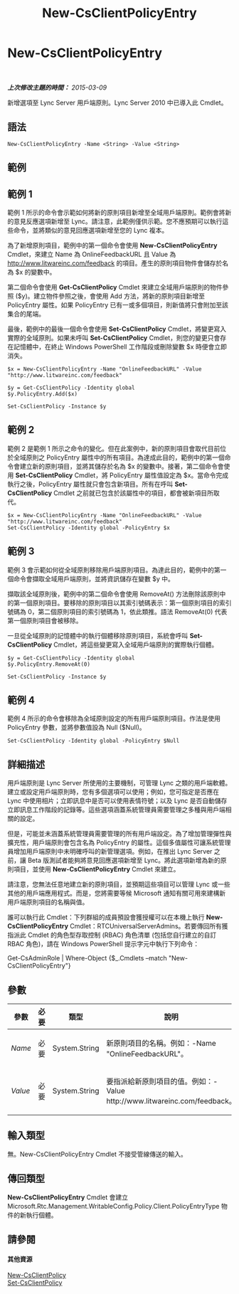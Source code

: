 ﻿---
title: New-CsClientPolicyEntry
TOCTitle: New-CsClientPolicyEntry
ms:assetid: e975d048-4911-4ae6-9446-2a6363726a4a
ms:mtpsurl: https://technet.microsoft.com/zh-tw/library/Gg399046(v=OCS.15)
ms:contentKeyID: 49292686
ms.date: 08/24/2015
mtps_version: v=OCS.15
ms.translationtype: HT
---

# New-CsClientPolicyEntry

 

_**上次修改主題的時間：** 2015-03-09_

新增選項至 Lync Server 用戶端原則。Lync Server 2010 中已導入此 Cmdlet。

## 語法

    New-CsClientPolicyEntry -Name <String> -Value <String>

## 範例

## 範例 1

範例 1 所示的命令會示範如何將新的原則項目新增至全域用戶端原則。範例會將新的意見反應選項新增至 Lync。請注意，此範例僅供示範。您不應預期可以執行這些命令，並將類似的意見回應選項新增至您的 Lync 複本。

為了新增原則項目，範例中的第一個命令會使用 **New-CsClientPolicyEntry** Cmdlet，來建立 Name 為 OnlineFeedbackURL 且 Value 為 http://www.litwareinc.com/feedback 的項目。產生的原則項目物件會儲存於名為 $x 的變數中。

第二個命令會使用 **Get-CsClientPolicy** Cmdlet 來建立全域用戶端原則的物件參照 ($y)。建立物件參照之後，會使用 Add 方法，將新的原則項目新增至 PolicyEntry 屬性。如果 PolicyEntry 已有一或多個項目，則新值將只會附加至該集合的尾端。

最後，範例中的最後一個命令會使用 **Set-CsClientPolicy** Cmdlet，將變更寫入實際的全域原則。如果未呼叫 **Set-CsClientPolicy** Cmdlet，則您的變更只會存在記憶體中，在終止 Windows PowerShell 工作階段或刪除變數 $x 時便會立即消失。

    $x = New-CsClientPolicyEntry -Name "OnlineFeedbackURL" -Value "http://www.litwareinc.com/feedback"
    
    $y = Get-CsClientPolicy -Identity global
    $y.PolicyEntry.Add($x)
    
    Set-CsClientPolicy -Instance $y

## 範例 2

範例 2 是範例 1 所示之命令的變化。但在此案例中，新的原則項目會取代目前位於全域原則之 PolicyEntry 屬性中的所有項目。為達成此目的，範例中的第一個命令會建立新的原則項目，並將其儲存於名為 $x 的變數中。接著，第二個命令會使用 **Set-CsClientPolicy** Cmdlet，將 PolicyEntry 屬性值設定為 $x。當命令完成執行之後，PolicyEntry 屬性就只會包含新項目。所有在呼叫 **Set-CsClientPolicy** Cmdlet 之前就已包含於該屬性中的項目，都會被新項目所取代。

    $x = New-CsClientPolicyEntry -Name "OnlineFeedbackURL" -Value "http://www.litwareinc.com/feedback"
    Set-CsClientPolicy -Identity global -PolicyEntry $x

## 範例 3

範例 3 會示範如何從全域原則移除用戶端原則項目。為達此目的，範例中的第一個命令會擷取全域用戶端原則，並將資訊儲存在變數 $y 中。

擷取該全域原則後，範例中的第二個命令會使用 RemoveAt() 方法刪除該原則中的第一個原則項目。要移除的原則項目以其索引號碼表示：第一個原則項目的索引號碼為 0，第二個原則項目的索引號碼為 1，依此類推。語法 RemoveAt(0) 代表第一個原則項目會被移除。

一旦從全域原則的記憶體中的執行個體移除原則項目，系統會呼叫 **Set-CsClientPolicy** Cmdlet，將這些變更寫入全域用戶端原則的實際執行個體。

    $y = Get-CsClientPolicy -Identity global
    $y.PolicyEntry.RemoveAt(0)
    
    Set-CsClientPolicy -Instance $y 

## 範例 4

範例 4 所示的命令會移除為全域原則設定的所有用戶端原則項目。作法是使用 PolicyEntry 參數，並將參數值設為 Null ($Null)。

    Set-CsClientPolicy -Identity global -PolicyEntry $Null

## 詳細描述

用戶端原則是 Lync Server 所使用的主要機制，可管理 Lync 之類的用戶端軟體。建立或設定用戶端原則時，您有多個選項可以使用；例如，您可指定是否應在 Lync 中使用相片；立即訊息中是否可以使用表情符號；以及 Lync 是否自動儲存立即訊息工作階段的記錄等。這些選項涵蓋系統管理員需要管理之多種與用戶端相關的設定。

但是，可能並未涵蓋系統管理員需要管理的所有用戶端設定。為了增加管理彈性與擴充性，用戶端原則會包含名為 PolicyEntry 的屬性。這個多值屬性可讓系統管理員增加用戶端原則中未明確呼叫的新管理選項。例如，在推出 Lync Server 之前，讓 Beta 版測試者能夠將意見回應選項新增至 Lync。將此選項新增為新的原則項目，並使用 **New-CsClientPolicyEntry** Cmdlet 來建立。

請注意，您無法任意地建立新的原則項目，並預期這些項目可以管理 Lync 或一些其他的用戶端應用程式。而是，您將需要等候 Microsoft 通知有關可用來建構新用戶端原則項目的名稱與值。

誰可以執行此 Cmdlet：下列群組的成員預設會獲授權可以在本機上執行 **New-CsClientPolicyEntry** Cmdlet：RTCUniversalServerAdmins。若要傳回所有獲指派此 Cmdlet 的角色型存取控制 (RBAC) 角色清單 (包括您自行建立的自訂 RBAC 角色)，請在 Windows PowerShell 提示字元中執行下列命令：

Get-CsAdminRole | Where-Object {$\_.Cmdlets –match "New-CsClientPolicyEntry"}

## 參數


<table>
<colgroup>
<col style="width: 25%" />
<col style="width: 25%" />
<col style="width: 25%" />
<col style="width: 25%" />
</colgroup>
<thead>
<tr class="header">
<th>參數</th>
<th>必要</th>
<th>類型</th>
<th>說明</th>
</tr>
</thead>
<tbody>
<tr class="odd">
<td><p><em>Name</em></p></td>
<td><p>必要</p></td>
<td><p>System.String</p></td>
<td><p>新原則項目的名稱。例如：-Name &quot;OnlineFeedbackURL&quot;。</p></td>
</tr>
<tr class="even">
<td><p><em>Value</em></p></td>
<td><p>必要</p></td>
<td><p>System.String</p></td>
<td><p>要指派給新原則項目的值。例如：-Value http://www.litwareinc.com/feedback。</p></td>
</tr>
</tbody>
</table>


## 輸入類型

無。New-CsClientPolicyEntry Cmdlet 不接受管線傳送的輸入。

## 傳回類型

**New-CsClientPolicyEntry** Cmdlet 會建立 Microsoft.Rtc.Management.WritableConfig.Policy.Client.PolicyEntryType 物件的新執行個體。

## 請參閱

#### 其他資源

[New-CsClientPolicy](new-csclientpolicy.md)  
[Set-CsClientPolicy](set-csclientpolicy.md)

